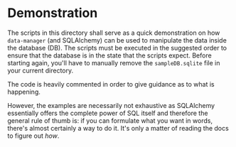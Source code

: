 # Demonstration

The scripts in this directory shall serve as a quick demonstration on how `data-manager` (and SQLAlchemy) can be used to manipulate the data inside
the database (DB). The scripts must be executed in the suggested order to ensure that the database is in the state that the scripts expect. Before
starting again, you'll have to manually remove the `sampleDB.sqlite` file in your current directory.

The code is heavily commented in order to give guidance as to what is happening.

However, the examples are necessarily not exhaustive as SQLAlchemy essentially offers the complete power of SQL itself and therefore the general rule
of thumb is: if you can formulate what you want in words, there's almost certainly a way to do it. It's only a matter of reading the docs to figure
out _how_.
